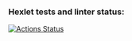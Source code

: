 ### Hexlet tests and linter status:
[![Actions Status](https://github.com/CosmoBoyMe/js-express-developer-project-6/workflows/hexlet-check/badge.svg)](https://github.com/CosmoBoyMe/js-express-developer-project-6/actions)